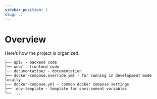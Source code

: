```yaml
---
sidebar_position: 1
slug: ./
---
```


# Overview

Here’s how the project is organized. 

```
├── api/ - backend code
│── web/ - frontend code
│── documentation/ - documentation
├── docker-compose.override.yml - for running in development mode locally
├── docker-compose.yml - common docker compose settings
├── .env-template - template for environment variables
└── ...
```

[//]: # (https://docs.astro.build/en/core-concepts/project-structure/)

[//]: # (https://profy.dev/article/react-folder-structure)

